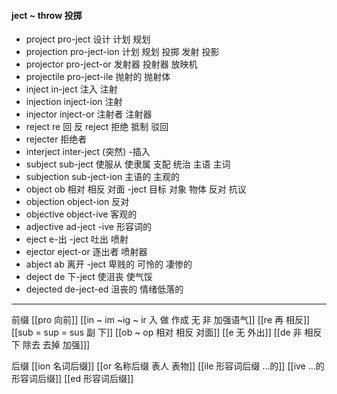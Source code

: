 #### ject ~ throw 投掷 

- project pro-ject 设计 计划 规划  
- projection pro-ject-ion 计划 规划 投掷 发射 投影
- projector pro-ject-or 发射器 投射器 放映机
- projectile pro-ject-ile 抛射的  抛射体
- inject in-ject 注入  注射
- injection inject-ion 注射
- injector inject-or  注射者 注射器
- reject re 回  反 reject 拒绝 抵制 驳回
- rejecter 拒绝者 
- interject inter-ject (突然) -插入
- subject sub-ject  使服从 使隶属 支配 统治 主语 主词
- subjection sub-ject-ion 主语的 主观的
- object ob 相对  相反 对面 -ject  目标 对象 物体 反对 抗议
- objection object-ion 反对
- objective object-ive 客观的
- adjective ad-ject -ive 形容词的
- eject e-出 -ject  吐出  喷射 
- ejector eject-or 逐出者 喷射器
- abject ab 离开 -ject  卑贱的 可怜的 凄惨的
- deject de 下-ject 使沮丧 使气馁
- dejected de-ject-ed 沮丧的 情绪低落的

---
前缀
[[pro 向前]]
[[in  ~ im ~ig ~ ir 入 做 作成  无 非 加强语气]]
[[re  再  相反]]
[[sub  = sup = sus 副 下]]
[[ob ~ op 相对  相反 对面]]
[[e 无 外出]]
[[de   非 相反 下 除去 去掉 加强]]]

后缀
[[ion  名词后缀]]
[[or 名称后缀 表人 表物]]
[[ile 形容词后缀  ...的]]
[[ive ...的 形容词后缀]]
[[ed 形容词后缀]]